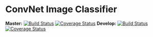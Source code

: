 # ConvNet Image Classifier
**Master:** [![Build Status](https://travis-ci.org/jhole89/convet-image-classifier.svg?branch=master)](https://travis-ci.org/jhole89/convet-image-classifier)
[![Coverage Status](https://coveralls.io/repos/github/jhole89/convet-image-classifier/badge.svg?branch=master)](https://coveralls.io/github/jhole89/convet-image-classifier?branch=master)
**Develop:** [![Build Status](https://travis-ci.org/jhole89/convet-image-classifier.svg?branch=develop)](https://travis-ci.org/jhole89/convet-image-classifier)
[![Coverage Status](https://coveralls.io/repos/github/jhole89/convet-image-classifier/badge.svg?branch=develop)](https://coveralls.io/github/jhole89/convet-image-classifier?branch=develop)
